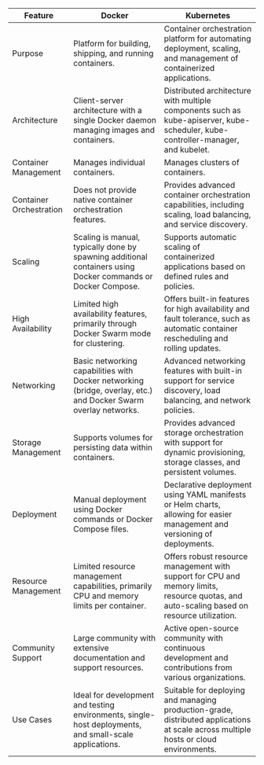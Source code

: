 | Feature              | Docker                                     | Kubernetes                                 |
|----------------------|--------------------------------------------|--------------------------------------------|
| Purpose              | Platform for building, shipping, and running containers. | Container orchestration platform for automating deployment, scaling, and management of containerized applications. |
| Architecture         | Client-server architecture with a single Docker daemon managing images and containers. | Distributed architecture with multiple components such as kube-apiserver, kube-scheduler, kube-controller-manager, and kubelet. |
| Container Management | Manages individual containers.             | Manages clusters of containers.            |
| Container Orchestration | Does not provide native container orchestration features. | Provides advanced container orchestration capabilities, including scaling, load balancing, and service discovery. |
| Scaling              | Scaling is manual, typically done by spawning additional containers using Docker commands or Docker Compose. | Supports automatic scaling of containerized applications based on defined rules and policies. |
| High Availability    | Limited high availability features, primarily through Docker Swarm mode for clustering. | Offers built-in features for high availability and fault tolerance, such as automatic container rescheduling and rolling updates. |
| Networking           | Basic networking capabilities with Docker networking (bridge, overlay, etc.) and Docker Swarm overlay networks. | Advanced networking features with built-in support for service discovery, load balancing, and network policies. |
| Storage Management   | Supports volumes for persisting data within containers. | Provides advanced storage orchestration with support for dynamic provisioning, storage classes, and persistent volumes. |
| Deployment           | Manual deployment using Docker commands or Docker Compose files. | Declarative deployment using YAML manifests or Helm charts, allowing for easier management and versioning of deployments. |
| Resource Management  | Limited resource management capabilities, primarily CPU and memory limits per container. | Offers robust resource management with support for CPU and memory limits, resource quotas, and auto-scaling based on resource utilization. |
| Community Support    | Large community with extensive documentation and support resources. | Active open-source community with continuous development and contributions from various organizations. |
| Use Cases            | Ideal for development and testing environments, single-host deployments, and small-scale applications. | Suitable for deploying and managing production-grade, distributed applications at scale across multiple hosts or cloud environments. |
